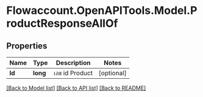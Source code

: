 
# Flowaccount.OpenAPITools.Model.ProductResponseAllOf

## Properties

Name | Type | Description | Notes
------------ | ------------- | ------------- | -------------
**Id** | **long** | เลข id Product | [optional] 

[[Back to Model list]](../README.md#documentation-for-models)
[[Back to API list]](../README.md#documentation-for-api-endpoints)
[[Back to README]](../README.md)

